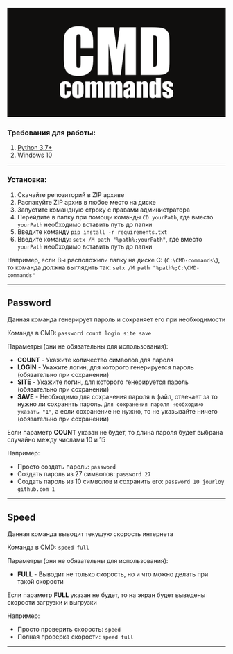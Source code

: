 ![alt-текст](https://github.com/Jourloy/CMD-commands/blob/master/photo/CMD-commands.png)
### Требования для работы:
1. [Python 3.7+](https://www.python.org/downloads/)
2. Windows 10
____
### Установка:
1. Скачайте репозиторий в ZIP архиве
2. Распакуйте ZIP архив в любое место на диске
3. Запустите командную строку с правами администратора
4. Перейдите в папку при помощи команды `CD yourPath`, где вместо `yourPath` необходимо вставить путь до папки
5. Введите команду `pip install -r requirements.txt`
6. Введите команду: `setx /M path "%path%;yourPath"`, где вместо `yourPath` необходимо вставить путь до папки

Например, если Вы расположили папку на диске C: (`C:\CMD-commands\`), то команда должна выглядить так: `setx /M path "%path%;C:\CMD-commands"`
____
## Password
Данная команда генерирует пароль и сохраняет его при необходимости

Команда в CMD: `password count login site save`

Параметры (они не обязательны для использования):
* **COUNT** - Укажите количество символов для пароля
* **LOGIN** - Укажите логин, для которого генерируется пароль (обязательно при сохранении)
* **SITE** - Укажите логин, для которого генерируется пароль (обязательно при сохранении)
* **SAVE** - Необходимо для сохранения пароля в файл, отвечает за то нужно ли сохранять пароль. `Для сохранения пароля необходимо указать "1"`, а если сохранение
не нужно, то не указывайте ничего (обязательно при сохранении)

Если параметр **COUNT** указан не будет, то длина пароля будет выбрана случайно между числами 10 и 15

Например:
* Просто создать пароль: `password`
* Создать пароль из 27 символов: `password 27`
* Создать пароль из 10 символов и сохранить его: `password 10 jourloy github.com 1`
____
## Speed
Данная команда выводит текущую скорость интернета

Команда в CMD: `speed full`

Параметры (они не обязательны для использования):
* **FULL** - Выводит не только скорость, но и что можно делать при такой скорости

Если параметр **FULL** указан не будет, то на экран будет выведены скорости загрузки и выгрузки

Например:
* Просто проверить скорость: `speed`
* Полная проверка скорости: `speed full`
____
